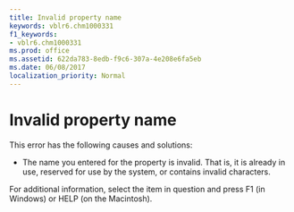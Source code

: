 ```yaml
---
title: Invalid property name
keywords: vblr6.chm1000331
f1_keywords:
- vblr6.chm1000331
ms.prod: office
ms.assetid: 622da783-8edb-f9c6-307a-4e208e6fa5eb
ms.date: 06/08/2017
localization_priority: Normal
---
```



# Invalid property name

This error has the following causes and solutions:



- The name you entered for the property is invalid. That is, it is already in use, reserved for use by the system, or contains invalid characters.
    

For additional information, select the item in question and press F1 (in Windows) or HELP (on the Macintosh).


